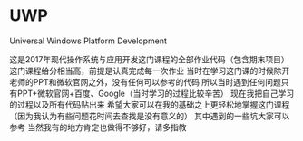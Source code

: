 # UWP
Universal Windows Platform Development

这是2017年现代操作系统与应用开发这门课程的全部作业代码（包含期末项目）
这门课程给分相当高，前提是认真完成每一次作业
当时在学习这门课的时候除开老师的PPT和微软官网之外，没有任何可以参考的代码
所以当时遇到任何问题只有PPT+微软官网+百度、Google（当时学习的过程比较辛苦）
现在我把自己学习的过程以及所有代码贴出来
希望大家可以在我的基础之上更轻松地掌握这门课程（因为我认为有些问题花时间去查找是没有意义的）
其中遇到的一些坑大家可以参考
当然我有的地方肯定也做得不够好，请多指教

